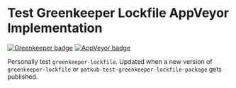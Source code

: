 # Test Greenkeeper Lockfile AppVeyor Implementation

[![Greenkeeper badge](https://badges.greenkeeper.io/patkub/test-gk-lock-appveyor.svg)](https://greenkeeper.io/)
[![AppVeyor badge](https://ci.appveyor.com/api/projects/status/github/patkub/test-gk-lock-appveyor?svg=true)](https://ci.appveyor.com/project/patkub/test-gk-lock-appveyor)

Personally test `greenkeeper-lockfile`. Updated when a new version of `greenkeeper-lockfile` or `patkub-test-greenkeeper-lockfile-package` gets published.
